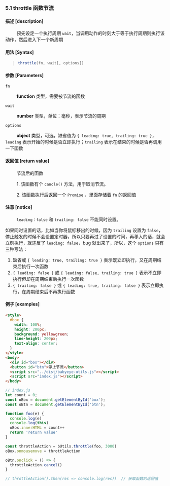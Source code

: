 ### 5.1 throttle 函数节流

#### 描述 [description]

&nbsp;&nbsp;&nbsp;&nbsp;&nbsp;&nbsp;&nbsp;&nbsp; 预先设定一个执行周期 `wait`，当调用动作的时刻大于等于执行周期则执行该动作，然后进入下一个新周期

#### 用法 [Syntax]

> ```js
> throttle(fn, wait[, options])
> ```

#### 参数 [Parameters]

`fn`

&nbsp;&nbsp;&nbsp;&nbsp;&nbsp;&nbsp;&nbsp;&nbsp; **function** 类型，需要被节流的函数

`wait`

&nbsp;&nbsp;&nbsp;&nbsp;&nbsp;&nbsp;&nbsp;&nbsp; **number** 类型，单位：毫秒，表示节流的周期

`options`

&nbsp;&nbsp;&nbsp;&nbsp;&nbsp;&nbsp;&nbsp;&nbsp; **object** 类型，可选，缺省值为 `{ leading: true, trailing: true }`，`leading` 表示开始的时候是否立即执行；`trailing` 表示在结束的时候是否再调用一下函数

#### 返回值 [return value]

&nbsp;&nbsp;&nbsp;&nbsp;&nbsp;&nbsp;&nbsp;&nbsp; 节流后的函数

&nbsp;&nbsp;&nbsp;&nbsp;&nbsp;&nbsp;&nbsp;&nbsp; 1. 该函数有个 `cancle()` 方法，用于取消节流。

&nbsp;&nbsp;&nbsp;&nbsp;&nbsp;&nbsp;&nbsp;&nbsp; 2. 该函数执行后返回一个  `Promise` ，里面存储着 `fn` 的返回值

#### 注意 [notice]

&nbsp;&nbsp;&nbsp;&nbsp;&nbsp;&nbsp;&nbsp;&nbsp;  `leading：false` 和 `trailing: false` 不能同时设置。

如果同时设置的话，比如当你将鼠标移出的时候，因为 `trailing` 设置为 `false`，停止触发的时候不会设置定时器，所以只要再过了设置的时间，再移入的话，就会立刻执行，就违反了 `leading: false`，bug 就出来了，所以，这个 `options` 只有三种写法：

1. 缺省或 `{ leading: true, trailing: true }` 表示既立即执行，又在周期结束后执行一次函数
2. `{ leading: false }` 或 `{ leading: false, trailing: true }` 表示不立即执行但却在周期结束后执行一次函数
3. `{ trailing: false }` 或 `{ leading: true, trailing: false }` 表示立即执行，在周期结束后不再执行函数

#### 例子 [examples]

```html
<style>
  #box {
    width: 100%;
    height: 200px;
    background: yellowgreen;
    line-height: 200px;
    text-align: center;
  }
</style>
<body>
  <div id="box"></div>
  <button id="btn">停止节流</button>
  <script src="../dist/babyeye-utils.js"></script>
  <script src="index.js"></script>
</body>
```

```js
// index.js
let count = 0;
const oBox = document.getElementById('box');
const oBtn = document.getElementById('btn');

function foo(e) {
  console.log(e)
  console.log(this)
  oBox.innerHTML = count++
  return 'return value'
}

const throttleAction = bUtils.throttle(foo, 3000)
oBox.onmousemove = throttleAction

oBtn.onclick = () => {
  throttleAction.cancel()
}

// throttleAction().then(res => console.log(res))  // 获取函数的返回值
```


